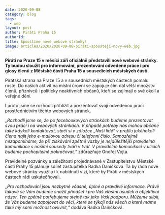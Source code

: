 ```yaml
---
date: 2020-09-08
category: blog
tags: 
  - web
layout: post
author: Piráti Praha 15
authorId: 
title: Spouštíme nové webové stránky!
image: articles/2020/2020-09-08-pirati-spousteji-novy-web.jpg
---
```


**Piráti na Praze 15 v měsíci září oficiálně představili nové webové stránky. Ty budou sloužit pro informování, prezentování odvedené práce i pro glosy členů z Městské části Praha 15 a sousedících městských částí.**

Pirátská strana na Praze 15 a v sousedních městských částech pomalu roste. Do našich aktivit na místní úrovni se zapojuje čím dál větší množství členů, příznivců i politicky neaktivních občanů, kteří se zajímají o své okolí a veřejné dění.

I proto jsme se rozhodli přiblížit a prezentovat svoji odvedenou práci prostřednictvím těchto webových stránek.

*„Rozhodli jsme se, že po facebookových stránkách budeme prezentovat svou práci i na webových stránkách. V případě potřeby nás mohou občané také kdykoli kontaktovat, stačí si v záložce „Naši lidé“ v profilu jakéhokoli člena najít jeho e-mailovou adresu či telefonní číslo. Samozřejmě nezapomínáme, že při získávání zpětné vazby je nejdůležitější pravidelná komunikace s našimi sousedy tváří v tvář. V pravidelné komunikaci v ulicích budeme pochopitelně pokračovat,“* zdůrazňuje Ondřej Vojta.

Pravidelné pozvánky a záležitosti projednávané v Zastupitelstvu Městské části Prahy 15 plánuje sdílet zastupitelka Radka Daníčková. Ta by ráda nové webové stránky využila i k nabídnutí vizí, které by Piráti v městských částech rádi uskutečňovali. 

*„Pro rozhodování jsou nezbytné včasné, úplné a pravdivé informace. Právě takové se Vám budeme snažit přinášet i pro Váš vlastní úsudek a objektivní názor. Ten zpětně potřebujeme stejně tak jako Vaši podporu. Můžeme slíbit, že Vás budeme zapojovat do věcí, které se týkají nás všech a které máme také my sami možnost ovlivnit,“* dodává Radka Daníčková.
